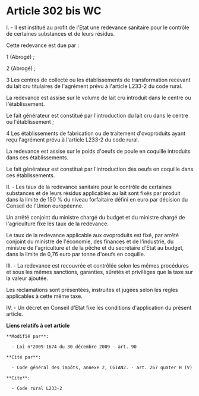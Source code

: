 # Article 302 bis WC

I. - Il est institué au profit de l'Etat une redevance sanitaire pour le contrôle de certaines substances et de leurs
résidus.

Cette redevance est due par :

1 (Abrogé) ;

2 (Abrogé) ;

3 Les centres de collecte ou les établissements de transformation recevant du lait cru titulaires de l'agrément prévu à
l'article L233-2 du code rural.

La redevance est assise sur le volume de lait cru introduit dans le centre ou l'établissement.

Le fait générateur est constitué par l'introduction du lait cru dans le centre ou l'établissement ;

4 Les établissements de fabrication ou de traitement d'ovoproduits ayant reçu l'agrément prévu à l'article L233-2 du code
rural.

La redevance est assise sur le poids d'oeufs de poule en coquille introduits dans ces établissements.

Le fait générateur est constitué par l'introduction des oeufs en coquille dans ces établissements.

II. - Les taux de la redevance sanitaire pour le contrôle de certaines substances et de leurs résidus applicables au lait
sont fixés par produit dans la limite de 150 % du niveau forfaitaire défini en euro par décision du Conseil de l'Union
européenne.

Un arrêté conjoint du ministre chargé du budget et du ministre chargé de l'agriculture fixe les taux de la redevance. 

Le taux de la redevance applicable aux ovoproduits est fixé, par arrêté conjoint du ministre de l'économie, des finances et
de l'industrie, du ministre de l'agriculture et de la pêche et du secrétaire d'Etat au budget, dans la limite de 0,76 euro
par tonne d'oeufs en coquille.

III. - La redevance est recouvrée et contrôlée selon les mêmes procédures et sous les mêmes sanctions, garanties, sûretés et
privilèges que la taxe sur la valeur ajoutée.

Les réclamations sont présentées, instruites et jugées selon les règles applicables à cette même taxe.

IV. - Un décret en Conseil d'Etat fixe les conditions d'application du présent article.

**Liens relatifs à cet article**

	**Modifié par**:

	  - Loi n°2009-1674 du 30 décembre 2009 - art. 90

	**Cité par**:

	  - Code général des impôts, annexe 2, CGIAN2. - art. 267 quater H (V)

	**Cite**:

	  - Code rural L233-2

